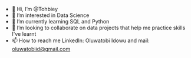 - 👋 Hi, I’m @Tohbiey
- 👀 I’m interested in Data Science
- 🌱 I’m currently learning SQL and Python
- 💞️ I’m looking to collaborate on data projects that help me practice skills I've learnt
- 📫 How to reach me LinkedIn: Oluwatobi Idowu and mail: oluwatobiid@gmail.com

<!---
Tohbiey/Tohbiey is a ✨ special ✨ repository because its `README.md` (this file) appears on your GitHub profile.
You can click the Preview link to take a look at your changes.
--->

